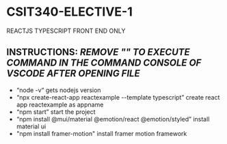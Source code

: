 # CSIT340-ELECTIVE-1
 REACTJS TYPESCRIPT FRONT END ONLY

## INSTRUCTIONS: *REMOVE **""** TO EXECUTE COMMAND IN THE COMMAND CONSOLE OF VSCODE AFTER OPENING FILE*

+ “node -v“ gets nodejs version <br />
+ “npx create-react-app reactexample --template typescript” create react app reactexample as appname <br />
+ “npm start” start the project <br />
+ “npm install @mui/material @emotion/react @emotion/styled” install material ui <br />
+ "npm install framer-motion" install framer motion framework

